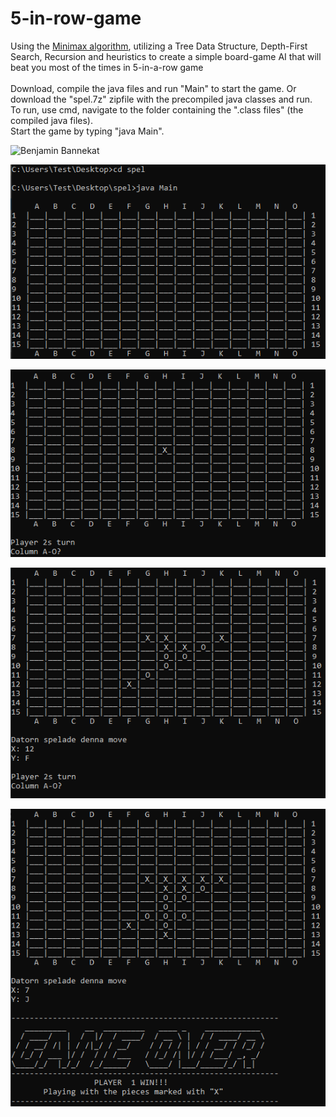 # 5-in-row-game

Using the [Minimax algorithm](https://en.wikipedia.org/wiki/Minimax), utilizing a Tree Data Structure, Depth-First Search, Recursion and heuristics to create a simple board-game AI that will beat you most of the times in 5-in-a-row game
<br><br>
Download, compile the java files and run "Main" to start the game. Or download the "spel.7z" zipfile with the precompiled java classes and run. <br>
To run, use cmd, navigate to the folder containing the ".class files" (the compiled java files). <br>
Start the game by typing "java Main". 

![Benjamin Bannekat](https://octodex.github.com/images/bannekat.png)

![img1](images/game0.PNG)

![img1](images/game1.PNG)

![img1](images/game2.PNG)

![img1](images/game3.PNG)
